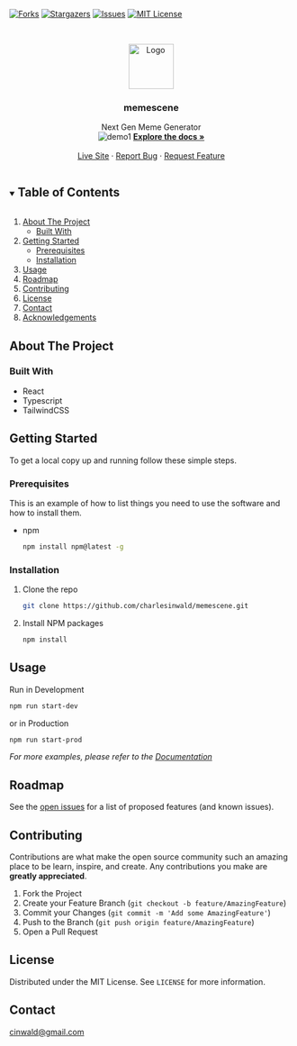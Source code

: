 <!--
*** Thanks for checking out the Best-README-Template. If you have a suggestion
*** that would make this better, please fork the repo and create a pull request
*** or simply open an issue with the tag "enhancement".
*** Thanks again! Now go create something AMAZING! :D
***
***
***
*** To avoid retyping too much info. Do a search and replace for the following:
*** github_username, repo_name, twitter_handle, email, project_title, project_description
-->



<!-- PROJECT SHIELDS -->
<!--
*** I'm using markdown "reference style" links for readability.
*** Reference links are enclosed in brackets [ ] instead of parentheses ( ).
*** See the bottom of this document for the declaration of the reference variables
*** for contributors-url, forks-url, etc. This is an optional, concise syntax you may use.
*** https://www.markdownguide.org/basic-syntax/#reference-style-links
-->
[![Forks][forks-shield]][forks-url]
[![Stargazers][stars-shield]][stars-url]
[![Issues][issues-shield]][issues-url]
[![MIT License][license-shield]][license-url]



<!-- PROJECT LOGO -->
<br />
<p align="center">
  <a href="https://github.com/charlesinwald/memescene">
    <img src="https://i.imgur.com/YVCJWan.png" alt="Logo" width="80" height="80">
  </a>

  <h3 align="center">memescene</h3>

  <p align="center">
    Next Gen Meme Generator
    <br />
    <img src="https://i.imgur.com/jx7UjZx.gif" alt="demo1">
    <a href="https://github.com/charlesinwald/memescene"><strong>Explore the docs »</strong></a>
    <br />
    <br />
    <a href="https://memescene.vercel.app">Live Site</a>
    ·
    <a href="https://github.com/charlesinwald/memescene/issues">Report Bug</a>
    ·
    <a href="https://github.com/charlesinwald/memescene/issues">Request Feature</a>
  </p>
</p>



<!-- TABLE OF CONTENTS -->
<details open="open">
  <summary><h2 style="display: inline-block">Table of Contents</h2></summary>
  <ol>
    <li>
      <a href="#about-the-project">About The Project</a>
      <ul>
        <li><a href="#built-with">Built With</a></li>
      </ul>
    </li>
    <li>
      <a href="#getting-started">Getting Started</a>
      <ul>
        <li><a href="#prerequisites">Prerequisites</a></li>
        <li><a href="#installation">Installation</a></li>
      </ul>
    </li>
    <li><a href="#usage">Usage</a></li>
    <li><a href="#roadmap">Roadmap</a></li>
    <li><a href="#contributing">Contributing</a></li>
    <li><a href="#license">License</a></li>
    <li><a href="#contact">Contact</a></li>
    <li><a href="#acknowledgements">Acknowledgements</a></li>
  </ol>
</details>



<!-- ABOUT THE PROJECT -->
## About The Project

### Built With

* React
* Typescript
* TailwindCSS



<!-- GETTING STARTED -->
## Getting Started

To get a local copy up and running follow these simple steps.

### Prerequisites

This is an example of how to list things you need to use the software and how to install them.
* npm
  ```sh
  npm install npm@latest -g
  ```

### Installation

1. Clone the repo
   ```sh
   git clone https://github.com/charlesinwald/memescene.git
   ```
2. Install NPM packages
   ```sh
   npm install
   ```
   



<!-- USAGE EXAMPLES -->
## Usage

Run in Development
   ```sh
   npm run start-dev
   ```   
   or in Production
   ```sh
   npm run start-prod
   ```

_For more examples, please refer to the [Documentation](https://example.com)_



<!-- ROADMAP -->
## Roadmap

See the [open issues](https://github.com/charlesinwald/memescene/issues) for a list of proposed features (and known issues).



<!-- CONTRIBUTING -->
## Contributing

Contributions are what make the open source community such an amazing place to be learn, inspire, and create. Any contributions you make are **greatly appreciated**.

1. Fork the Project
2. Create your Feature Branch (`git checkout -b feature/AmazingFeature`)
3. Commit your Changes (`git commit -m 'Add some AmazingFeature'`)
4. Push to the Branch (`git push origin feature/AmazingFeature`)
5. Open a Pull Request



<!-- LICENSE -->
## License

Distributed under the MIT License. See `LICENSE` for more information.



<!-- CONTACT -->
## Contact
cinwald@gmail.com







<!-- MARKDOWN LINKS & IMAGES -->
<!-- https://www.markdownguide.org/basic-syntax/#reference-style-links -->
[contributors-shield]: https://img.shields.io/github/contributors/charlesinwald/memescene.svg?style=for-the-badge
[contributors-url]: https://github.com/charlesinwald/memescene/graphs/contributors
[forks-shield]: https://img.shields.io/github/forks/charlesinwald/memescene.svg?style=for-the-badge
[forks-url]: https://github.com/charlesinwald/memescene/network/members
[stars-shield]: https://img.shields.io/github/stars/charlesinwald/memescene.svg?style=for-the-badge
[stars-url]: https://github.com/charlesinwald/memescene/stargazers
[issues-shield]: https://img.shields.io/github/issues/charlesinwald/memescene.svg?style=for-the-badge
[issues-url]: https://github.com/charlesinwald/memescene/issues
[license-shield]: https://img.shields.io/github/license/charlesinwald/memescene.svg?style=for-the-badge
[license-url]: https://github.com/charlesinwald/memescene/blob/master/LICENSE.txt
[linkedin-shield]: https://img.shields.io/badge/-LinkedIn-black.svg?style=for-the-badge&logo=linkedin&colorB=555
[linkedin-url]: https://linkedin.com/in/github_username